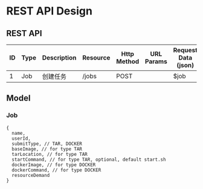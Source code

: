 # REST API Design


## REST API

| ID   | Type | Description | Resource | Http Method | URL Params | Request Data (json) | Reponse Data (json) |
| ---- | ---- | ----------- | -------- | ----------- | ---------- | ------------------- | ------------------- |
| 1    | Job  | 创建任务        | /jobs    | POST        |            | $job                |                     |


## Model

### Job

```
{
  name,
  userId,
  submitType, // TAR, DOCKER
  baseImage, // for type TAR
  tarLocation, // for type TAR
  startCommand, // for type TAR, optional, default start.sh
  dockerImage, // for type DOCKER
  dockerCommand, // for type DOCKER
  resourceDemand
}
```